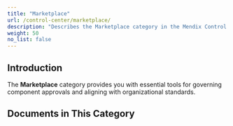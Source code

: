 ```yaml
---
title: "Marketplace"
url: /control-center/marketplace/
description: "Describes the Marketplace category in the Mendix Control Center."
weight: 50
no_list: false
---
```

## Introduction 

The **Marketplace** category provides you with essential tools for governing component approvals and aligning with organizational standards.

## Documents in This Category
